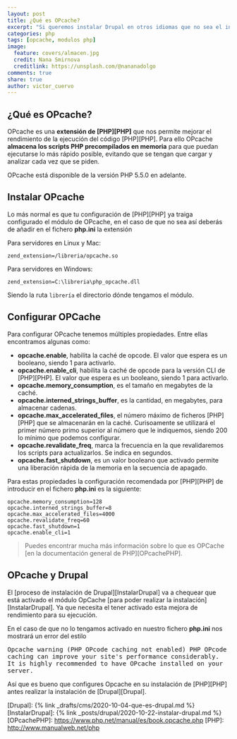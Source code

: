 ```yaml
---
layout: post
title: ¿Qué es OPcache?
excerpt: "Si queremos instalar Drupal en otros idiomas que no sea el inglés deberemos de realizar algunas modificaciones sobre el sistema de ficheros. Veamos cuales son."
categories: php
tags: [opcache, modulos php]
image:
  feature: covers/almacen.jpg
  credit: Nana Smirnova
  creditlink: https://unsplash.com/@nananadolgo
comments: true
share: true
author: victor_cuervo
---
```


## ¿Qué es OPcache?
OPcache es una **extensión de [PHP][PHP]** que nos permite mejorar el rendimiento de la ejecución del código [PHP][PHP].
Para ello OPcache **almacena los scripts PHP precompilados en memoria** para que puedan ejecutarse lo más rápido posible, evitando que se tengan que cargar y analizar cada vez que se piden.

OPcache está disponible de la versión PHP 5.5.0 en adelante.

## Instalar OPcache
Lo más normal es que tu configuración de [PHP][PHP] ya traiga configurado el módulo de OPcache, en el caso de que no sea así deberás de añadir en el fichero **php.ini** la extensión

Para servidores en Linux y Mac:

~~~
zend_extension=/libreria/opcache.so
~~~

Para servidores en Windows:

~~~
zend_extension=C:\libreria\php_opcache.dll
~~~

Siendo la ruta `librería` el directorio dónde tengamos el módulo.

## Configurar OPCache
Para configurar OPcache tenemos múltiples propiedades. Entre ellas encontramos algunas como:

* **opcache.enable**, habilita la caché de opcode. El valor que espera es un booleano, siendo 1 para activarlo.
* **opcache.enable_cli**, habilita la caché de opcode para la versión CLI de [PHP][PHP]. El valor que espera es un booleano, siendo 1 para activarlo.
* **opcache.memory_consumption**, es el tamaño en megabytes de la caché.
* **opcache.interned_strings_buffer**, es la cantidad, en megabytes, para almacenar cadenas.
* **opcache.max_accelerated_files**, el número máximo de ficheros [PHP][PHP] que se almacenarán en la caché. Curisoamente se utilizará el primer número primo superior al número que le indiquemos, siendo 200 lo mínimo que podemos configurar.
* **opcache.revalidate_freq**, marca la frecuencia en la que revalidaremos los scripts para actualizarlos. Se indica en segundos.
* **opcache.fast_shutdown**, es un valor booleano que activado permite una liberación rápida de la memoria en la secuencia de apagado.

Para estas propiedades la configuración recomendada por [PHP][PHP] de introducir en el fichero **php.ini** es la siguiente:

~~~
opcache.memory_consumption=128
opcache.interned_strings_buffer=8
opcache.max_accelerated_files=4000
opcache.revalidate_freq=60
opcache.fast_shutdown=1
opcache.enable_cli=1
~~~

> Puedes encontrar mucha más información sobre lo que es OPCache [en la documentación general de PHP][OPcachePHP]. 

## OPcache y Drupal
El [proceso de instalación de Drupal][InstalarDrupal] va a chequear que está activado el módulo OpCache [para poder realizar la instalación][InstalarDrupal]. Ya que necesita el tener activado esta mejora de rendimiento para su ejecución.

En el caso de que no lo tengamos activado en nuestro fichero **php.ini** nos mostrará un error del estilo

<samp>
Opcache warning (PHP OPcode caching not enabled)
PHP OPcode caching can improve your site's performance considerably. It is highly recommended to have OPcache installed on your server.
</samp>

Así que es bueno que configures Opcache en su instalación de [PHP][PHP] antes realizar la instalación de [Drupal][Drupal].

[Drupal]: {% link _drafts/cms/2020-10-04-que-es-drupal.md %}
[InstalarDrupal]: {% link _posts/drupal/2020-10-22-instalar-drupal.md %}
[OPcachePHP]: https://www.php.net/manual/es/book.opcache.php
[PHP]: http://www.manualweb.net/php